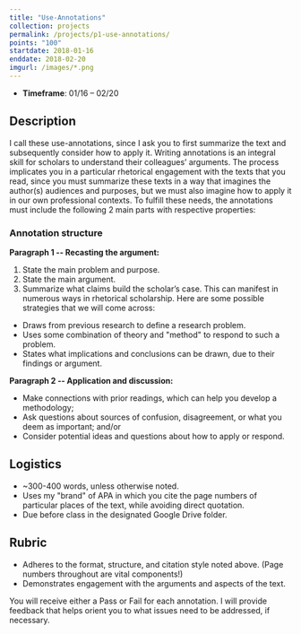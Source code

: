 ```yaml
---
title: "Use-Annotations"
collection: projects
permalink: /projects/p1-use-annotations/
points: "100"
startdate: 2018-01-16
enddate: 2018-02-20
imgurl: /images/*.png
---
```


<ul class="project-top-info">
  <li>
    <b>Timeframe</b>: 01/16 &ndash; 02/20</li>
</ul>

## Description

I call these use-annotations, since I ask you to first summarize the text and subsequently consider how to apply it. Writing annotations is an integral skill for scholars to understand their colleagues’ arguments. The process implicates you in a particular rhetorical engagement with the texts that you read, since you must summarize these texts in a way that imagines the author(s) audiences and purposes, but we must also imagine how to apply it in our own professional contexts. To fulfill these needs, the annotations must include the following 2 main parts with respective properties:

### Annotation structure
**Paragraph 1 -- Recasting the argument:**
1. State the main problem and purpose.
2. State the main argument.
3. Summarize what claims build the scholar’s case. This can manifest in numerous ways in rhetorical scholarship. Here are some possible strategies that we will come across:
  - Draws from previous research to define a research problem.
  - Uses some combination of theory and "method" to respond to such a problem.
  - States what implications and conclusions can be drawn, due to their findings or argument.

**Paragraph 2 -- Application and discussion:**
- Make connections with prior readings, which can help you develop a methodology;
- Ask questions about sources of confusion, disagreement, or what you deem as important; and/or
- Consider potential ideas and questions about how to apply or respond.

## Logistics

- ~300-400 words, unless otherwise noted.
- Uses my "brand" of APA in which you cite the page numbers of particular places of the text, while avoiding direct quotation.
- Due before class in the designated Google Drive folder.

## Rubric

- Adheres to the format, structure, and citation style noted above. (Page numbers throughout are vital components!)
- Demonstrates engagement with the arguments and aspects of the text.

You will receive either a Pass or Fail for each annotation. I will provide feedback that helps orient you to what issues need to be addressed, if necessary.
